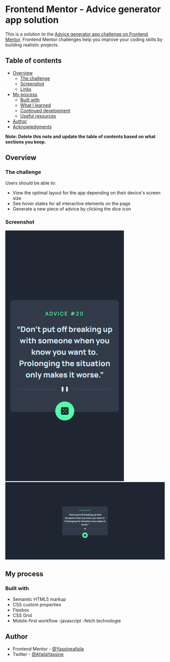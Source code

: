# Frontend Mentor - Advice generator app solution

This is a solution to the [Advice generator app challenge on Frontend Mentor](https://www.frontendmentor.io/challenges/advice-generator-app-QdUG-13db). Frontend Mentor challenges help you improve your coding skills by building realistic projects.

## Table of contents

- [Overview](#overview)
  - [The challenge](#the-challenge)
  - [Screenshot](#screenshot)
  - [Links](#links)
- [My process](#my-process)
  - [Built with](#built-with)
  - [What I learned](#what-i-learned)
  - [Continued development](#continued-development)
  - [Useful resources](#useful-resources)
- [Author](#author)
- [Acknowledgments](#acknowledgments)

**Note: Delete this note and update the table of contents based on what sections you keep.**

## Overview

### The challenge

Users should be able to:

- View the optimal layout for the app depending on their device's screen size
- See hover states for all interactive elements on the page
- Generate a new piece of advice by clicking the dice icon

### Screenshot

![](mobilescreenshot.png)
![](desktopscreenshot.png)


## My process

### Built with

- Semantic HTML5 markup
- CSS custom properties
- Flexbox
- CSS Grid
- Mobile-first workflow
-javascript
-fetch technologie 


## Author

- Frontend Mentor - [@Yassineafaila](https://www.frontendmentor.io/profile/Yassineafaila)
- Twitter - [@AfailaYassine](https://www.twitter.com/AfailaYassine)


